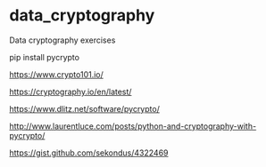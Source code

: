 # data_cryptography
Data cryptography exercises

pip install pycrypto

https://www.crypto101.io/

https://cryptography.io/en/latest/

https://www.dlitz.net/software/pycrypto/


http://www.laurentluce.com/posts/python-and-cryptography-with-pycrypto/

https://gist.github.com/sekondus/4322469
